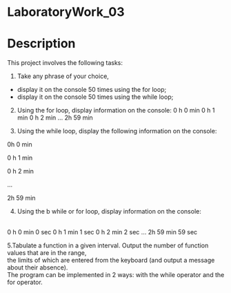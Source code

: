 # LaboratoryWork_03
# Description
This project involves the following tasks:
1. Take any phrase of your choice,
- display it on the console 50 times using the for loop;
- display it on the console 50 times using the while loop;

2. Using the for loop, display information on the console:
0 h 0 min
0 h 1 min
0 h 2 min
...
2h 59 min

3. Using the while loop, display the following information on the console:

0h 0 min

0 h 1 min

0 h 2 min

...

2h 59 min

4. Using the b while or for loop, display information on the console:
<br>
0 h 0 min 0 sec
0 h 1 min 1 sec
0 h 2 min 2 sec
...
2h 59 min 59 sec

5.Tabulate a function in a given interval. Output the number of function values that are in the range,
<br>
the limits of which are entered from the keyboard (and output a message about their absence).
<br>
The program can be implemented in 2 ways: with the while operator and the for operator.

